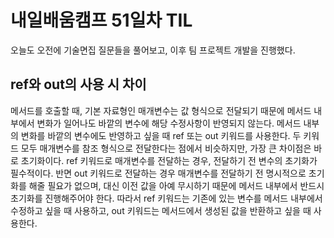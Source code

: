 # 내일배움캠프 51일차 TIL  
오늘도 오전에 기술면집 질문들을 풀어보고, 이후 팀 프로젝트 개발을 진행했다.  

## ref와 out의 사용 시 차이  
메서드를 호출할 때, 기본 자료형인 매개변수는 값 형식으로 전달되기 때문에 메서드 내부에서 변화가 일어나도 바깥의 변수에 해당 수정사항이 반영되지 않는다. 메서드 내부의 변화를 바깥의 변수에도 반영하고 싶을 때 ref 또는 out 키워드를 사용한다. 두 키워드 모두 매개변수를 참조 형식으로 전달한다는 점에서 비슷하지만, 가장 큰 차이점은 바로 초기화이다. ref 키워드로 매개변수를 전달하는 경우, 전달하기 전 변수의 초기화가 필수적이다. 반면 out 키워드로 전달하는 경우 매개변수를 전달하기 전 명시적으로 초기화를 해줄 필요가 없으며, 대신 이전 값을 아예 무시하기 때문에 메서드 내부에서 반드시 초기화를 진행해주어야 한다. 따라서 ref 키워드는 기존에 있는 변수를 메서드 내부에서 수정하고 싶을 때 사용하고, out 키워드는 메서드에서 생성된 값을 반환하고 싶을 때 사용한다.  
